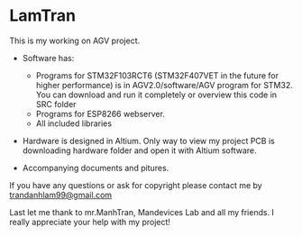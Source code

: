 # LamTran
This is my working on AGV project.
+ Software has:
  + Programs for STM32F103RCT6 (STM32F407VET in the future for higher performance) is in AGV2.0/software/AGV program for STM32. You can download and run it completely or overview this code in SRC folder
  + Programs for ESP8266 webserver.
  + All included libraries
 
 + Hardware is designed in Altium. Only way to view my project PCB is downloading hardware folder and open it with Altium software.

 + Accompanying documents and pitures.
 
 If you have any questions or ask for copyright please contact me by trandanhlam99@gmail.com
 
 Last let me thank to mr.ManhTran, Mandevices Lab and all my friends. I really appreciate your help with my project!
 
